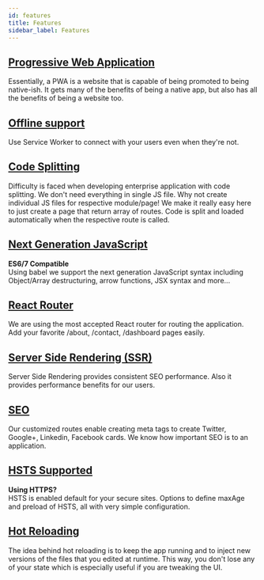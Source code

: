 ```yaml
---
id: features
title: Features
sidebar_label: Features
---
```


## [Progressive Web Application](features-pwa.md)
Essentially, a PWA is a website that is capable of being promoted to being native-ish. 
It gets many of the benefits of being a native app, but also has all the benefits of 
being a website too.

## [Offline support](features-access-offline.md)
Use Service Worker to connect with your users even when they're not.

## [Code Splitting](features-code-splitting.md)
Difficulty is faced when developing enterprise application with code splitting. We don't 
need everything in single JS file. Why not create individual JS files for respective 
module/page! We make it really easy here to just create a page that return array of routes. 
Code is split and loaded automatically when the respective route is called.

## [Next Generation JavaScript](features-next-gen-js.md)
**ES6/7 Compatible**  
Using babel we support the next generation JavaScript syntax including Object/Array 
destructuring, arrow functions, JSX syntax and more...

## [React Router](features-isomorphic-universal-routing.md)
We are using the most accepted React router for routing the application. Add your favorite 
/about, /contact, /dashboard pages easily.

## [Server Side Rendering (SSR)](features-ssr.md)
Server Side Rendering provides consistent SEO performance. Also it provides performance benefits for our users.

## [SEO](features-seo.md)
Our customized routes enable creating meta tags to create Twitter, Google+, Linkedin, Facebook cards. 
We know how important SEO is to an application.

## [HSTS Supported](features-hsts.md)
**Using HTTPS?**  
HSTS is enabled default for your secure sites. Options to define maxAge and preload of HSTS, all with very simple configuration.

## [Hot Reloading](features-hot-reloading.md)
The idea behind hot reloading is to keep the app running and to inject new versions of the files that you edited at runtime.
This way, you don't lose any of your state which is especially useful if you are tweaking the UI.

<div class="custom-slant"></div>  
